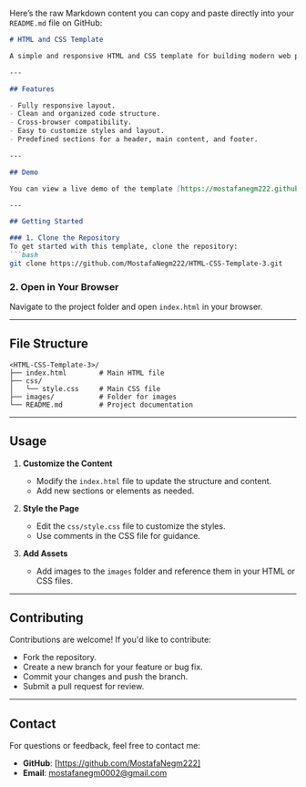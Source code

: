 Here’s the raw Markdown content you can copy and paste directly into your `README.md` file on GitHub:

```markdown
# HTML and CSS Template

A simple and responsive HTML and CSS template for building modern web pages. This template is easy to customize and serves as a foundation for your web development projects.

---

## Features

- Fully responsive layout.
- Clean and organized code structure.
- Cross-browser compatibility.
- Easy to customize styles and layout.
- Predefined sections for a header, main content, and footer.

---

## Demo

You can view a live demo of the template [https://mostafanegm222.github.io/HTML-CSS-Template-3]

---

## Getting Started

### 1. Clone the Repository
To get started with this template, clone the repository:
```bash
git clone https://github.com/MostafaNegm222/HTML-CSS-Template-3.git
```

### 2. Open in Your Browser
Navigate to the project folder and open `index.html` in your browser.

---

## File Structure

```
<HTML-CSS-Template-3>/
├── index.html        # Main HTML file
├── css/
│   └── style.css     # Main CSS file
├── images/           # Folder for images
└── README.md         # Project documentation
```

---

## Usage

1. **Customize the Content**
   - Modify the `index.html` file to update the structure and content.
   - Add new sections or elements as needed.

2. **Style the Page**
   - Edit the `css/style.css` file to customize the styles.
   - Use comments in the CSS file for guidance.

3. **Add Assets**
   - Add images to the `images` folder and reference them in your HTML or CSS files.

---

## Contributing

Contributions are welcome! If you'd like to contribute:
- Fork the repository.
- Create a new branch for your feature or bug fix.
- Commit your changes and push the branch.
- Submit a pull request for review.

---


## Contact

For questions or feedback, feel free to contact me:
- **GitHub**: [https://github.com/MostafaNegm222]
- **Email**: mostafanegm0002@gmail.com
```

